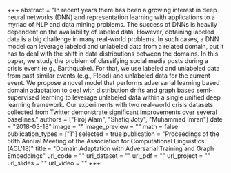 +++
abstract = "In recent years there has been a growing interest in deep neural networks (DNN) and representation learning with applications to a myriad of NLP and data mining problems. The success of DNNs is heavily dependent on the availability of labeled data. However, obtaining labeled data is a big challenge in many real-world problems. In such cases, a DNN model can leverage labeled and unlabeled data from a related domain, but it has to deal with the shift in data distributions between the domains. In this paper, we study the problem of classifying social media posts during a crisis event (e.g., Earthquake). For that, we use labeled and unlabeled data from past similar events (e.g., Flood) and unlabeled data for the current event. We propose a novel model that performs adversarial learning based domain adaptation to deal with distribution drifts and graph based semi-supervised learning to leverage unlabeled data within a single unified deep learning framework. Our experiments with two real-world crisis datasets collected from Twitter demonstrate significant improvements over several baselines." 
authors = ["Firoj Alam", "Shafiq Joty", "Muhammad Imran"]
date = "2018-03-18"
image = ""
image_preview = ""
math = false
publication_types = ["1"]
selected = true
publication = "Proceedings of the 56th Annual Meeting of the Association for Computational Linguistics (ACL'18)"
title = "Domain Adaptation with Adversarial Training and Graph Embeddings"
url_code = ""
url_dataset = ""
url_pdf = ""
url_project = ""
url_slides = ""
url_video = ""
+++

